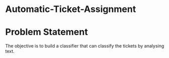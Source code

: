 # Automatic-Ticket-Assignment
# Problem Statement
The objective is to build a classifier that can classify the tickets by analysing text.
